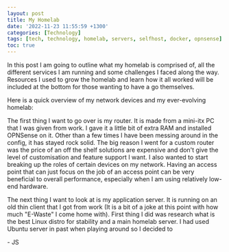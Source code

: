 ```yaml
---
layout: post
title: My Homelab
date: '2022-11-23 11:55:59 +1300'
categories: [Technology]
tags: [tech, technology, homelab, servers, selfhost, docker, opnsense]
toc: true
---
```


In this post I am going to outline what my homelab is comprised of, all the different services I am running and some challenges I faced along the way. Resources I used to grow the homelab and learn how it all worked will be included at the bottom for those wanting to have a go themselves.

Here is a quick overview of my network devices and my ever-evolving homelab:



The first thing I want to go over is my router. It is made from a mini-itx PC that I was given from work. I gave it a little bit of extra RAM and installed OPNSense on it. Other than a few times I have been messing around in the config, it has stayed rock solid. The big reason I went for a custom router was the price of an off the shelf solutions are expensive and don't give the level of customisation and feature support I want. I also wanted to start breaking up the roles of certain devices on my network. Having an access point that can just focus on the job of an access point can be very beneficial to overall performance, especially when I am using relatively low-end hardware. 

The next thing I want to look at is my application server. It is running on an old thin client that I got from work (It is a bit of a joke at this point with how much "E-Waste" I come home with). First thing I did was research what is the best Linux distro for stability and a main homelab server. I had used Ubuntu server in past when playing around so I decided to 

\- JS